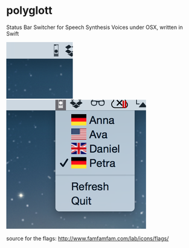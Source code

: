 # polyglott
Status Bar Switcher for Speech Synthesis Voices under OSX, written in Swift

![pic1](/readme_img/pic1.png)
![pic2](/readme_img/pic2.png)

source for the flags: http://www.famfamfam.com/lab/icons/flags/

